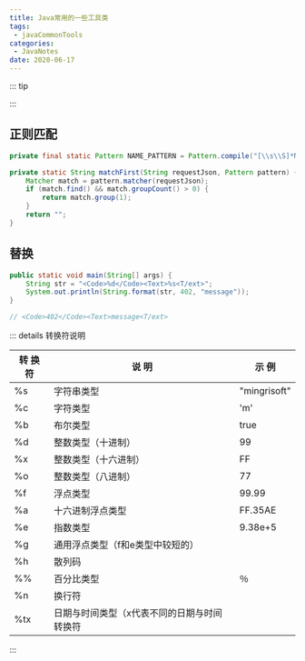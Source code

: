 ```yaml
---
title: Java常用的一些工具类
tags:
 - javaCommonTools
categories:
 - JavaNotes
date: 2020-06-17
---
```


::: tip

:::

<!-- more -->

## 正则匹配

```java
private final static Pattern NAME_PATTERN = Pattern.compile("[\\s\\S]*NAME[\\s|\\n]");

private static String matchFirst(String requestJson, Pattern pattern) {
	Matcher match = pattern.matcher(requestJson);
	if (match.find() && match.groupCount() > 0) {
		return match.group(1);
	}
	return "";
}
```

## 替换

```java
public static void main(String[] args) {
    String str = "<Code>%d</Code><Text>%s<T/ext>";
    System.out.println(String.format(str, 402, "message"));
}

// <Code>402</Code><Text>message<T/ext>
```

::: details 转换符说明

| 转 换 符 | 说  明                                      | 示  例       |
| -------- | ------------------------------------------- | ------------ |
| %s       | 字符串类型                                  | "mingrisoft" |
| %c       | 字符类型                                    | 'm'          |
| %b       | 布尔类型                                    | true         |
| %d       | 整数类型（十进制）                          | 99           |
| %x       | 整数类型（十六进制）                        | FF           |
| %o       | 整数类型（八进制）                          | 77           |
| %f       | 浮点类型                                    | 99.99        |
| %a       | 十六进制浮点类型                            | FF.35AE      |
| %e       | 指数类型                                    | 9.38e+5      |
| %g       | 通用浮点类型（f和e类型中较短的）            |              |
| %h       | 散列码                                      |              |
| %%       | 百分比类型                                  | ％           |
| %n       | 换行符                                      |              |
| %tx      | 日期与时间类型（x代表不同的日期与时间转换符 |              |

:::

